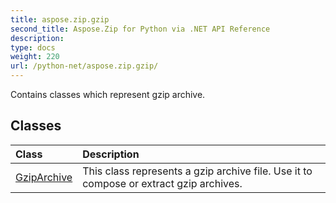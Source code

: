 ```yaml
---
title: aspose.zip.gzip
second_title: Aspose.Zip for Python via .NET API Reference
description: 
type: docs
weight: 220
url: /python-net/aspose.zip.gzip/
---
```



Contains classes which represent gzip archive.

## Classes
| Class | Description |
| :- | :- |
|[GzipArchive](/zip/python-net/aspose.zip.gzip/gziparchive/)|This class represents a gzip archive file. Use it to compose or extract gzip archives.|
